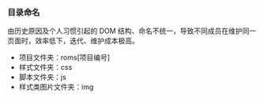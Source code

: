 ### 目录命名

由历史原因及个人习惯引起的 DOM 结构、命名不统一，导致不同成员在维护同一页面时，效率低下，迭代、维护成本极高。

* 项目文件夹：roms[项目编号]
* 样式文件夹：css
* 脚本文件夹：js
* 样式类图片文件夹：img

